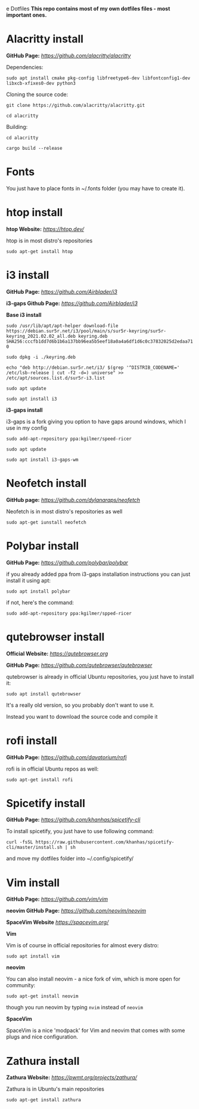 e Dotfiles
**This repo contains most of my own dotfiles files - most important ones.**

# Alacritty install
**GitHub Page:**
*https://github.com/alacritty/alacritty*

Dependencies: 

`sudo apt install cmake pkg-config libfreetype6-dev libfontconfig1-dev libxcb-xfixes0-dev python3`


Cloning the source code:

`git clone https://github.com/alacritty/alacritty.git`

`cd alacritty`

Building:

`cd alacritty`

`cargo build --release`

# Fonts
You just have to place fonts in ~/.fonts folder (you may have to create it).

# htop install
**htop Website:**
*https://htop.dev/*

htop is in most distro's repositories

`sudo apt-get install htop`

# i3 install
**GitHub Page:**
*https://github.com/Airblader/i3*

**i3-gaps Github Page:**
*https://github.com/Airblader/i3*

**Base i3 install**

`sudo /usr/lib/apt/apt-helper download-file https://debian.sur5r.net/i3/pool/main/s/sur5r-keyring/sur5r-keyring_2021.02.02_all.deb keyring.deb SHA256:cccfb1dd7d6b1b6a137bb96ea5b5eef18a0a4a6df1d6c0c37832025d2edaa710`

`sudo dpkg -i ./keyring.deb`

`echo "deb http://debian.sur5r.net/i3/ $(grep '^DISTRIB_CODENAME=' /etc/lsb-release | cut -f2 -d=) universe" >> /etc/apt/sources.list.d/sur5r-i3.list`

`sudo apt update`

`sudo apt install i3`

**i3-gaps install**

i3-gaps is a fork giving you option to have gaps around windows, which I use in my config

`sudo add-apt-repository ppa:kgilmer/speed-ricer`

`sudo apt update`

`sudo apt install i3-gaps-wm`

# Neofetch install
**GitHub page:**
*https://github.com/dylanaraps/neofetch*

Neofetch is in most distro's repositories as well

`sudo apt-get iunstall neofetch`

# Polybar install
**GitHub Page:**
*https://github.com/polybar/polybar*

if you already added ppa from i3-gaps installation instructions you can just install it using apt:

`sudo apt install polybar`

if not, here's the command:

`sudo add-apt-repository ppa:kgilmer/spped-ricer`

# qutebrowser install
**Official Website:**
*https://qutebrowser.org*

**GitHub Page:**
*https://github.com/qutebrowser/qutebrowser*

qutebrowser is already in official Ubuntu repositories, you just have to install it:

`sudo apt install qutebrowser`

It's a really old version, so you probably don't want to use it.

Instead you want to download the source code and compile it

# rofi install
**GitHub Page:**
*https://github.com/davatorium/rofi*

rofi is in official Ubuntu repos as well:

`sudo apt-get install rofi`

# Spicetify install
**GitHub Page:**
*https://github.com/khanhas/spicetify-cli*

To install spicetify, you just have to use following command:

`curl -fsSL https://raw.githubusercontent.com/khanhas/spicetify-cli/master/install.sh | sh`

and move my dotfiles folder into ~/.config/spicetify/

# Vim install
**GitHub Page:**
*https://github.com/vim/vim*

**neovim GitHub Page:**
*https://github.com/neovim/neovim*

**SpaceVim Website**
*https://spacevim.org/*

**Vim**

Vim is of course in official repositories for almost every distro:

`sudo apt install vim`

**neovim**

You can also install neovim - a nice fork of vim, which is more open for community:

`sudo apt-get install neovim`

though you run neovim by typing `nvim` instead of `neovim`

**SpaceVim**

SpaceVim is a nice 'modpack' for Vim and neovim that comes with some plugs and nice configuration.

# Zathura install
**Zathura Website:**
*https://pwmt.org/projects/zathura/*

Zathura is in Ubuntu's main repositories

`sudo apt-get install zathura`
